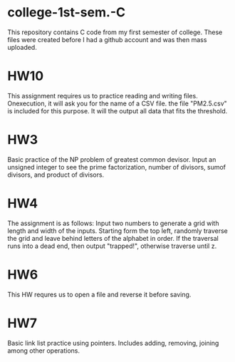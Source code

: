 # college-1st-sem.-C
This repository contains C code from my first semester of college.
These files were created before I had a github account and was then mass uploaded.

# HW10
This assignment requires us to practice reading and writing files.
Onexecution, it will ask you for the name of a CSV file. the file "PM2.5.csv" is included for this purpose. It will the output all data that fits the threshold.

# HW3
Basic practice of the NP problem of greatest common devisor. Input an unsigned integer to see the prime factorization, number of divisors, sumof divisors, and product of divisors.

# HW4
The assignment is as follows: Input two numbers to generate a grid with length and width of the inputs. Starting form the top left, randomly traverse the grid and leave behind letters of the alphabet in order. If the traversal runs into a dead end, then output "trapped!", otherwise traverse until z.

# HW6
This HW requres us to open a file and reverse it before saving.

# HW7
Basic link list practice using pointers. Includes adding, removing, joining among other operations.
